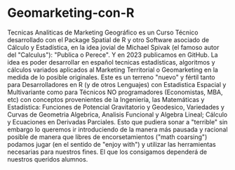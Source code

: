 # Geomarketing-con-R
Tecnicas Analiticas de Marketing Geográfico es un Curso Técnico desarrollado con el Package Spatial de R y otro Software asociado de Cálculo y Estadística, en la idea jovial
 de Michael Spivak (el famoso autor del "Calculus"): "Publica o Perece". Y en 2023 publicamos en GitHub.
La idea es poder desarrollar en español tecnicas estadísticas, algoritmos y cálculos variados aplicados al Marketing Territorial o Geomarketing
en la medida de lo posible originales. Este es un terreno "nuevo" y fértil tanto para Desarrolladores en R (y de otros Lenguajes) con Estadistica Espacial y Multivariante como para Técnicos NO programadores (Economistas, MBA, etc) con conceptos provenientes de la Ingeniería, las Matemáticas y Estadística: Funciones de Potencial Gravitatorio y Geodesico, Variedades y Curvas de Geometria Algebrica, Analisis Funcional y Algebra Lineal; Cálculo y Ecuaciones en Derivadas Parciales.
Esto que pudiera sonar a "terrible" sin embargo lo queremos ir introduciendo de la manera más pausada y racional posible de manera que libres de encorsetamientos ("math coarsing") podamos jugar (en el sentido de "enjoy with") y utilizar   las herramientas necesarias para nuestros fines.
El que los consigamos dependerá de nuestros queridos alumnos.
